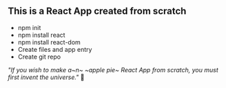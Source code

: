 ## This is a React App created from scratch 

- npm init
- npm install react
- npm install react-dom
- Create files and app entry
- Create git repo

*"If you wish to make a~n~ ~apple pie~ React App from scratch, you must first invent the universe."* :milky_way:



